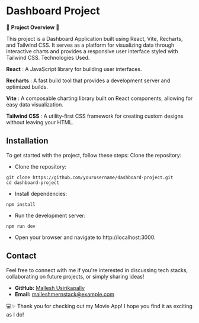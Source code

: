 # Dashboard Project

🚀 **Project Overview** 🎉

This project is a Dashboard Application built using React, Vite, Recharts, and Tailwind CSS. It serves as a platform for visualizing data through interactive charts and provides a responsive user interface styled with Tailwind CSS.
Technologies Used.

**React** : A JavaScript library for building user interfaces.

**Recharts** : A fast build tool that provides a development server and optimized builds.

**Vite** : A composable charting library built on React components, allowing for easy data visualization.

**Tailwind CSS** : A utility-first CSS framework for creating custom designs without leaving your HTML.
## Installation
To get started with the project, follow these steps:
Clone the repository:

- Clone the repository:
```
git clone https://github.com/yourusername/dashboard-project.git
cd dashboard-project
```
- Install dependencies:
```
npm install
```
- Run the development server:
```
npm run dev
```
- Open your browser and navigate to http://localhost:3000.

## Contact

Feel free to connect with me if you're interested in discussing tech stacks, collaborating on future projects, or simply sharing ideas!

- **GitHub:** [Mallesh Usirikapally](https://github.com/usirikapallymallesh)
- **Email:** malleshmernstack@example.com

💻✨ Thank you for checking out my Movie App! I hope you find it as exciting as I do!
